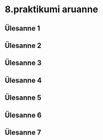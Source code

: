 # 8.praktikumi aruanne

## Ülesanne 1

## Ülesanne 2

## Ülesanne 3

## Ülesanne 4

## Ülesanne 5

## Ülesanne 6

## Ülesanne 7
